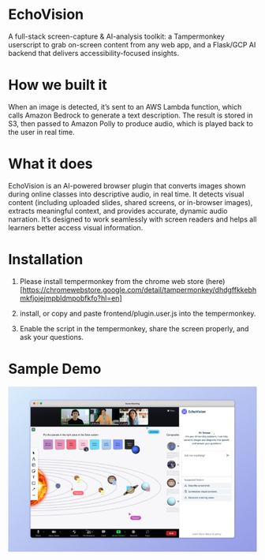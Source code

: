 # EchoVision
A full-stack screen-capture &amp; AI-analysis toolkit: a Tampermonkey userscript to grab on-screen content from any web app, and a Flask/GCP AI backend that delivers accessibility-focused insights.

# How we built it
When an image is detected, it’s sent to an AWS Lambda function, which calls Amazon Bedrock to generate a text description. The result is stored in S3, then passed to Amazon Polly to produce audio, which is played back to the user in real time.

# What it does
EchoVision is an AI-powered browser plugin that converts images shown during online classes into descriptive audio, in real time. It detects visual content (including uploaded slides, shared screens, or in-browser images), extracts meaningful context, and provides accurate, dynamic audio narration. It’s designed to work seamlessly with screen readers and helps all learners better access visual information.

# Installation
1. Please install tempermonkey from the chrome web store (here)[https://chromewebstore.google.com/detail/tampermonkey/dhdgffkkebhmkfjojejmpbldmpobfkfo?hl=en]
2. install, or copy and paste frontend/plugin.user.js into the tempermonkey.

3. Enable the script in the tempermonkey, share the screen properly, and ask your questions.

# Sample Demo
![Alt text](sample_image.jpg)
